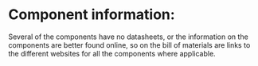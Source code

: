 # Component information:
Several of the components have no datasheets, or the information on the components are better found online, so on the bill of materials are links to the different websites for all the components where applicable.
